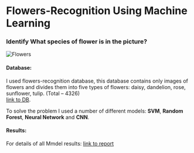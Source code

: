 # Flowers-Recognition Using Machine Learning

### Identify What species of flower is in the picture?

![Flowers](https://storage.googleapis.com/tfds-data/visualization/fig/tf_flowers-3.0.1.png)

#### Database:
I used flowers-recognition database, this database contains only images of flowers and divides them into five types of flowers: daisy, dandelion, rose, sunflower, tulip. (Total – 4326)
<br>
[link to DB](https://www.kaggle.com/alxmamaev/flowers-recognition).

To solve the problem I used a number of different models: **SVM**, **Random Forest**, **Neural Network** and **CNN**.

#### Results:
For details of all Mmdel results: 
[link to report](report.pdf)
